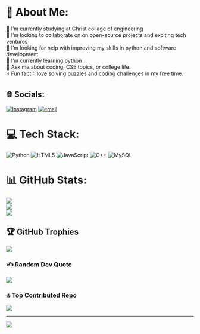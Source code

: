 # 💫 About Me:
🔭 I’m currently studying at Christ collage of engineering<br>👯 I’m looking to collaborate on on open-source projects and exciting tech ventures<br>🤝 I’m looking for help with improving my skills in python and software development<br>🌱 I’m currently learning python <br>💬 Ask me about  coding, CSE topics, or college life.<br>⚡ Fun fact :I love solving puzzles and coding challenges in my free time.<br>                       


## 🌐 Socials:
[![Instagram](https://img.shields.io/badge/Instagram-%23E4405F.svg?logo=Instagram&logoColor=white)](https://instagram.com/varung_10) [![email](https://img.shields.io/badge/Email-D14836?logo=gmail&logoColor=white)](mailto:varung.coder@gmail.com) 

# 💻 Tech Stack:
![Python](https://img.shields.io/badge/python-3670A0?style=for-the-badge&logo=python&logoColor=ffdd54) ![HTML5](https://img.shields.io/badge/html5-%23E34F26.svg?style=for-the-badge&logo=html5&logoColor=white) ![JavaScript](https://img.shields.io/badge/javascript-%23323330.svg?style=for-the-badge&logo=javascript&logoColor=%23F7DF1E) ![C++](https://img.shields.io/badge/c++-%2300599C.svg?style=for-the-badge&logo=c%2B%2B&logoColor=white) ![MySQL](https://img.shields.io/badge/mysql-4479A1.svg?style=for-the-badge&logo=mysql&logoColor=white)
# 📊 GitHub Stats:
![](https://github-readme-stats.vercel.app/api?username=varung-coder&theme=one_dark_pro&hide_border=false&include_all_commits=false&count_private=false)<br/>
![](https://nirzak-streak-stats.vercel.app/?user=varung-coder&theme=one_dark_pro&hide_border=false)<br/>
![](https://github-readme-stats.vercel.app/api/top-langs/?username=varung-coder&theme=one_dark_pro&hide_border=false&include_all_commits=false&count_private=false&layout=compact)

## 🏆 GitHub Trophies
![](https://github-profile-trophy.vercel.app/?username=varung-coder&theme=radical&no-frame=false&no-bg=true&margin-w=4)

### ✍️ Random Dev Quote
![](https://quotes-github-readme.vercel.app/api?type=horizontal&theme=radical)

### 🔝 Top Contributed Repo
![](https://github-contributor-stats.vercel.app/api?username=varung-coder&limit=5&theme=dark&combine_all_yearly_contributions=true)

---
[![](https://visitcount.itsvg.in/api?id=varung-coder&icon=0&color=0)](https://visitcount.itsvg.in)

<!-- Proudly created with GPRM ( https://gprm.itsvg.in ) -->

